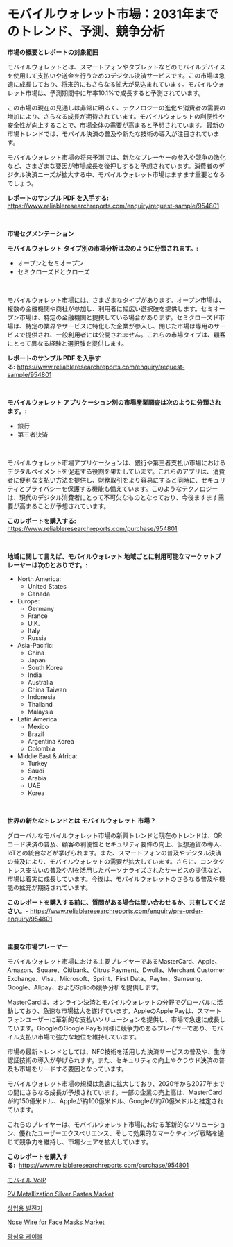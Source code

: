 <p><h1>モバイルウォレット市場：2031年までのトレンド、予測、競争分析</h1></p><p><strong>市場の概要とレポートの対象範囲</strong></p>
<p><p>モバイルウォレットとは、スマートフォンやタブレットなどのモバイルデバイスを使用して支払いや送金を行うためのデジタル決済サービスです。この市場は急速に成長しており、将来的にもさらなる拡大が見込まれています。モバイルウォレット市場は、予測期間中に年率10.1%で成長すると予測されています。</p><p>この市場の現在の見通しは非常に明るく、テクノロジーの進化や消費者の需要の増加により、さらなる成長が期待されています。モバイルウォレットの利便性や安全性が向上することで、市場全体の需要が高まると予想されています。最新の市場トレンドでは、モバイル決済の普及や新たな技術の導入が注目されています。</p><p>モバイルウォレット市場の将来予測では、新たなプレーヤーの参入や競争の激化など、さまざまな要因が市場成長を後押しすると予想されています。消費者のデジタル決済ニーズが拡大する中、モバイルウォレット市場はますます重要となるでしょう。</p></p>
<p><strong>レポートのサンプル PDF を入手する:</strong> <a href="https://www.reliableresearchreports.com/enquiry/request-sample/954801">https://www.reliableresearchreports.com/enquiry/request-sample/954801</a></p>
<p>&nbsp;</p>
<p><strong>市場セグメンテーション</strong></p>
<p><strong>モバイルウォレット タイプ別の市場分析は次のように分類されます。:</strong></p>
<p><ul><li>オープンとセミオープン</li><li>セミクローズドとクローズ</li></ul></p>
<p>&nbsp;</p>
<p><p>モバイルウォレット市場には、さまざまなタイプがあります。オープン市場は、複数の金融機関や商社が参加し、利用者に幅広い選択肢を提供します。セミオープン市場は、特定の金融機関と提携している場合があります。セミクローズド市場は、特定の業界やサービスに特化した企業が参入し、閉じた市場は専用のサービスで提供され、一般利用者には公開されません。これらの市場タイプは、顧客にとって異なる経験と選択肢を提供します。</p></p>
<p><strong>レポートのサンプル PDF を入手する:</strong>&nbsp;<a href="https://www.reliableresearchreports.com/enquiry/request-sample/954801">https://www.reliableresearchreports.com/enquiry/request-sample/954801</a></p>
<p>&nbsp;</p>
<p><strong> モバイルウォレット アプリケーション別の市場産業調査は次のように分類されます。:</strong></p>
<p><ul><li>銀行</li><li>第三者決済</li></ul></p>
<p>&nbsp;</p>
<p><p>モバイルウォレット市場アプリケーションは、銀行や第三者支払い市場におけるデジタルペイメントを促進する役割を果たしています。これらのアプリは、消費者に便利な支払い方法を提供し、財務取引をより容易にすると同時に、セキュリティとプライバシーを保護する機能も備えています。このようなテクノロジーは、現代のデジタル消費者にとって不可欠なものとなっており、今後ますます需要が高まることが予想されています。</p></p>
<p><strong>このレポートを購入する:</strong>&nbsp; <a href="https://www.reliableresearchreports.com/purchase/954801">https://www.reliableresearchreports.com/purchase/954801</a></p>
<p>&nbsp;</p>
<p><strong>地域に関して言えば、モバイルウォレット 地域ごとに利用可能なマーケットプレーヤーは次のとおりです。:</strong></p>
<p><ul>
    <li>
        North America:
        <ul>
            <li>United States</li>
            <li>Canada</li>
        </ul>
    </li>
    <li>
        Europe:
        <ul>
            <li>Germany</li>
            <li>France</li>
            <li>U.K.</li>
            <li>Italy</li>
            <li>Russia</li>
        </ul>
    </li>
    <li>
        Asia-Pacific:
        <ul>
            <li>China</li>
            <li>Japan</li>
            <li>South Korea</li>
            <li>India</li>
            <li>Australia</li>
            <li>China Taiwan</li>
            <li>Indonesia</li>
            <li>Thailand</li>
            <li>Malaysia</li>
        </ul>
    </li>
    <li>
        Latin America:
        <ul>
            <li>Mexico</li>
            <li>Brazil</li>
            <li>Argentina Korea</li>
            <li>Colombia</li>
        </ul>
    </li>
    <li>
        Middle East & Africa:
        <ul>
            <li>Turkey</li>
            <li>Saudi</li>
            <li>Arabia</li>
            <li>UAE</li>
            <li>Korea</li>
        </ul>
    </li>
    </ul></p>
<p>&nbsp;</p>
<p><strong>世界の新たなトレンドとは モバイルウォレット 市場？</strong></p>
<p><p>グローバルなモバイルウォレット市場の新興トレンドと現在のトレンドは、QRコード決済の普及、顧客の利便性とセキュリティ要件の向上、仮想通貨の導入、IoTとの統合などが挙げられます。また、スマートフォンの普及やデジタル決済の普及により、モバイルウォレットの需要が拡大しています。さらに、コンタクトレス支払いの普及やAIを活用したパーソナライズされたサービスの提供など、市場は着実に成長しています。今後は、モバイルウォレットのさらなる普及や機能の拡充が期待されています。</p></p>
<p><strong>このレポートを購入する前に、質問がある場合は問い合わせるか、共有してください。</strong>- <a href="https://www.reliableresearchreports.com/enquiry/pre-order-enquiry/954801">https://www.reliableresearchreports.com/enquiry/pre-order-enquiry/954801</a></p>
<p>&nbsp;</p>
<p><strong>主要な市場プレーヤー</strong></p>
<p><p>モバイルウォレット市場における主要プレイヤーであるMasterCard、Apple、Amazon、Square、Citibank、Citrus Payment、Dwolla、Merchant Customer Exchange、Visa、Microsoft、Sprint、First Data、Paytm、Samsung、Google、Alipay、およびSplioの競争分析を提供します。 </p><p>MasterCardは、オンライン決済とモバイルウォレットの分野でグローバルに活動しており、急速な市場拡大を遂げています。AppleのApple Payは、スマートフォンユーザーに革新的な支払いソリューションを提供し、市場で急速に成長しています。GoogleのGoogle Payも同様に競争力のあるプレイヤーであり、モバイル支払い市場で強力な地位を維持しています。</p><p>市場の最新トレンドとしては、NFC技術を活用した決済サービスの普及や、生体認証技術の導入が挙げられます。また、セキュリティの向上やクラウド決済の普及も市場をリードする要因となっています。</p><p>モバイルウォレット市場の規模は急速に拡大しており、2020年から2027年までの間にさらなる成長が予想されています。一部の企業の売上高は、MasterCardが約150億米ドル、Appleが約100億米ドル、Googleが約70億米ドルと推定されています。</p><p>これらのプレイヤーは、モバイルウォレット市場における革新的なソリューション、優れたユーザーエクスペリエンス、そして効果的なマーケティング戦略を通じて競争力を維持し、市場シェアを拡大しています。</p></p>
<p><strong>このレポートを購入する:</strong>&nbsp;&nbsp;<a href="https://www.reliableresearchreports.com/purchase/954801">https://www.reliableresearchreports.com/purchase/954801</a></p>
<p><p><a href="https://github.com/oqxogxyvqe90775/Market-Research-Report-List-1/blob/main/1447099185314.md">モバイル VoIP</a></p><p><a href="https://issuu.com/reportprime-2/docs/pv-metallization-silver-pastes-market-size-2030.pp">PV Metallization Silver Pastes Market</a></p><p><a href="https://medium.com/@grozeliatrueheartb2i231y9/%EC%83%81%EC%97%85-%EB%B0%9C%EC%A0%84%EA%B8%B0-%EC%8B%9C%EC%9E%A5-%EA%B7%9C%EB%AA%A8-%EB%B0%8F-%EC%8B%9C%EC%9E%A5-%EB%8F%99%ED%96%A5-%EC%99%84%EC%A0%84%ED%95%9C-%EC%82%B0%EC%97%85-%EA%B0%9C%EC%9A%94-2024%EB%85%84%EB%B6%80%ED%84%B0-2031%EB%85%84%EA%B9%8C%EC%A7%80-663b8db53a9b">상업용 발전기</a></p><p><a href="https://github.com/gulaimolin/Market-Research-Report-List-3/blob/main/nose-wire-for-face-masks-market.md">Nose Wire for Face Masks Market</a></p><p><a href="https://github.com/lzrvbyqzftro57/Market-Research-Report-List-1/blob/main/6573691185292.md">광섬유 케이블</a></p></p>